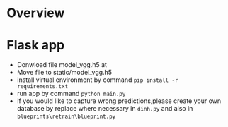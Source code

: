 # Overview

# Flask app
- Donwload file model_vgg.h5 at [](https://drive.google.com/open?id=1ApKK64-dpqGmLmJRHg4Orjszj1E92UQ6)
- Move file to static/model_vgg.h5
- install virtual environment by command `pip install -r requirements.txt`
- run app by command `python main.py`
- if you would like to capture wrong predictions,please create your own database by replace where necessary in `dinh.py` and also in `blueprints\retrain\blueprint.py`